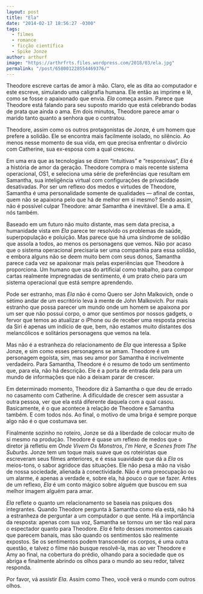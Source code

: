 ```yaml
---
layout: post
title: "Ela"
date: "2014-02-17 18:56:27 -0300"
tags:
  - filmes
  - romance
  - ficção científica
  - Spike Jonze
author: arthurf
image: "https://arthrfrts.files.wordpress.com/2018/03/ela.jpg"
permalink: "/post/658001228554469376/"
---
```


Theodore escreve cartas de amor à mão. Claro, ele as dita ao computador e este escreve, simulando uma caligrafia humana. Ele então as imprime e lê, como se fosse o apaixonado que envia. _Ela_ começa assim. Parece que Theodore está falando para seu suposto marido que está celebrando bodas de prata que ainda o ama. Em dois minutos, Theodore parece amar o marido tanto quanto a senhora que o contratou.

Theodore, assim como os outros protagonistas de Jonze, é um homem que prefere a solidão. Ele se encontra mais facilmente isolado, no silêncio. Ao menos nesse momento de sua vida, em que precisa enfrentar o divórcio com Catherine, sua ex-esposa com a qual cresceu.

Em uma era que as tecnologias se dizem “intuitivas” e “responsivas”, _Ela_ é a história de amor da geração. Theodore compra o mais recente sistema operacional, OS1, e seleciona uma série de preferências que resultam em Samantha, sua inteligência virtual com configurações de privacidade desativadas. Por ser um reflexo dos medos e virtudes de Theodore, Samantha é uma personalidade somente de qualidades — afinal de contas, quem não se apaixona pelo que há de melhor em si mesmo? Sendo assim, não é possível culpar Theodore: amar Samantha é inevitável. Ele a ama. E nós também.

Baseado em um futuro não muito distante, mas sem data precisa, a humanidade vista em _Ela_ parece ter resolvido os problemas de saúde, superpopulação e poluição. Mas parece que há uma síndrome de solidão que assola a todos, ao menos os personagens que vemos. Não por acaso que o sistema operacional precisaria ser uma companhia para essa solidão, e embora alguns não se deem muito bem com seus donos, Samantha parece cada vez se apaixonar mais pelas experiências que Theodore à proporciona. Um humano que usa do artificial como trabalho, para compor cartas realmente impregnadas de sentimento, é um prato cheio para um sistema operacional que está sempre aprendendo.

Pode ser estranho, mas _Ela_ não é como Quero ser John Malkovich, onde o sétimo andar de um escritório leva à mente de John Malkovich. Por mais estranho que possa parecer um mundo onde um homem se apaixona por um ser que não possui corpo, o amor que sentimos por nossos gadgets, o fervor que temos ao atualizar o iPhone ou de receber uma resposta precisa da Siri é apenas um indício de que, bem, não estamos muito distantes dos melancólicos e solitários personagens que vemos na tela.

Mas não é a estranheza do relacionamento de _Ela_ que interessa a Spike Jonze, e sim como esses personagens se amam. Theodore é um personagem egoísta, sim, mas seu amor por Samantha é incrivelmente verdadeiro. Para Samantha, Theodore é o resumo de todo um sentimento que, para ela, não há descrição. Ele é a porta de entrada dela para um mundo de informações que não a deixam parar de crescer.

Em determinado momento, Theodore diz à Samantha o que deu de errado no casamento com Catherine. A dificuldade de crescer sem assustar a outra pessoa, ver que ela está diferente daquela com a qual casou. Basicamente, é o que acontece à relação de Theodore e Samantha também. E com todos nós. Ao final, o motivo de uma briga é sempre porque algo não é o que costumava ser.

Finalmente sozinho no roteiro, Jonze se dá a liberdade de colocar muito de si mesmo na produção. Theodore é quase um reflexo de medos que o diretor já refletiu em _Onde Vivem Os Monstros_, _I’m Here_, e _Scenes from The Suburbs_. Jonze tem um toque mais suave que os roteiristas que escreveram seus filmes anteriores, e é essa suavidade que dá a _Ela_ os meios-tons, o sabor agridoce das situações. Ele não pesa a mão na visão de nossa sociedade, alienada à conectividade. Não é uma preocupação ou um alarme, é apenas a verdade e, sobre ela, há pouco o que se fazer. Antes de um reflexo, _Ela_ é um conto mágico sobre alguém que buscou em sua melhor imagem alguém para amar.

_Ela_ reflete o quanto um relacionamento se baseia nas psiques dos integrantes. Quando Theodore pergunta à Samantha como ela está, não há a estranheza de perguntar a um computador o que sente. Há a importância da resposta: apenas com sua voz, Samantha se tornou um ser tão real para o espectador quanto para Theodore. _Ela_ é feito desses momentos casuais que parecem banais, mas são quando os sentimentos são realmente expostos. Se os sentimentos podem transcender os corpos, é uma outra questão, e talvez o filme não busque resolvê-la, mas ao ver Theodore e Amy ao final, na cobertura do prédio, olhando para a sociedade que os abriga e finalmente abrindo os olhos para o mundo ao seu redor, talvez responda.

Por favor, vá assistir _Ela_. Assim como Theo, você verá o mundo com outros olhos.
